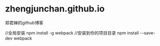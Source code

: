 # zhengjunchan.github.io
郑君婵的github博客


//全局安装
npm install -g webpack
//安装到你的项目目录
npm install --save-dev webpack